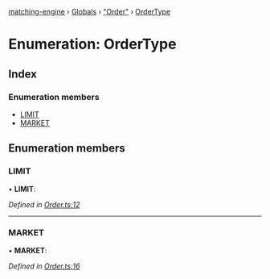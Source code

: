 [matching-engine](../README.md) › [Globals](../globals.md) › ["Order"](../modules/_order_.md) › [OrderType](_order_.ordertype.md)

# Enumeration: OrderType

## Index

### Enumeration members

* [LIMIT](_order_.ordertype.md#limit)
* [MARKET](_order_.ordertype.md#market)

## Enumeration members

###  LIMIT

• **LIMIT**:

*Defined in [Order.ts:12](https://github.com/hanzoai/matching-engine/blob/0889bcc/src/Order.ts#L12)*

___

###  MARKET

• **MARKET**:

*Defined in [Order.ts:16](https://github.com/hanzoai/matching-engine/blob/0889bcc/src/Order.ts#L16)*
